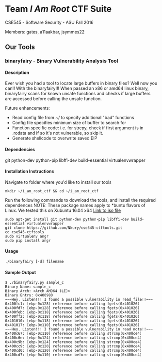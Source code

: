 # Team *I Am Root* CTF Suite
CSE545 - Software Security - ASU Fall 2016

Members: gates, a11aakbar, jsymmes22

## Our Tools

### binaryfairy - Binary Vulnerability Analysis Tool

#### Description
Ever wish you had a tool to locate large buffers in binary files?  Well now you can!! With the binaryfairy!!!
When passed an x86 or amd64 linux binary, binaryfairy scans for known unsafe functions and checks if large buffers
are accessed before calling the unsafe function.

Future enhancements:
- Read config file from ~/ to specify additional "bad" functions
- Config file specifies minimum size of buffer to search for
- Function specific code:  i.e. for strcpy, check if first argument is in .rodata and if so it's not vulnerable, so skip it.
- Generate shellcode to overwrite saved EIP

#### Dependencies
git python-dev python-pip libffi-dev build-essential virtualenvwrapper
#### Installation Instructions

Navigate to folder where you'd like to install our tools
```
mkdir ~/i_am_root_ctf && cd ~/i_am_root_ctf
```
Run the following commands to download the tools, and install the required dependences
NOTE:  These package names apply to *buntu flavors of Linux.  We tested this on Xubuntu 16.04 x64 [Link to iso file](http://ftp.ussg.iu.edu/linux/xubuntu/16.04/release/xubuntu-16.04.2-desktop-amd64.iso)
```
sudo apt-get install git python-dev python-pip libffi-dev build-essential virtualenvwrapper
git clone https://github.com/Nkury/cse545-ctftools.git
cd cse545-ctftools
sudo virtualenv angr
sudo pip install angr
```
#### Usage
```
./binaryfairy [-d] filename
```

#### Sample Output
```
$ ./binaryfairy.py sample_c
Binary Name: sample_c
Binary Arch: <Arch AMD64 (LE)>
Binary Entry: 0x400980
~~~Hey, Listen!!! I found a possible vulnerability in read_file!!~~~
0x400fc1: [ebp-0x128] reference before calling fgets(0x401026)
0x400fd7: [ebp-0x128] reference before calling fgets(0x401026)
0x400feb: [ebp-0x118] reference before calling fgets(0x401026)
0x400ff2: [ebp-0x118] reference before calling fgets(0x401026)
0x401010: [ebp-0x118] reference before calling fgets(0x401026)
0x401017: [ebp-0x110] reference before calling fgets(0x401026)
~~~Hey, Listen!!! I found a possible vulnerability in read_note!!~~~
0x400c67: [ebp-0x110] reference before calling strcmp(0x400ce4)
0x400c6e: [ebp-0x124] reference before calling strcmp(0x400ce4)
0x400c9b: [ebp-0x124] reference before calling strcmp(0x400ce4)
0x400cc9: [ebp-0x120] reference before calling strcmp(0x400ce4)
0x400cd0: [ebp-0x120] reference before calling strcmp(0x400ce4)
0x400cd7: [ebp-0x110] reference before calling strcmp(0x400ce4)
```